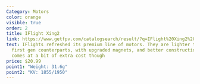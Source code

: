 ```yaml
---
Category: Motors
color: orange
visible: true
order: 2
title: IFlight Xing2
link: https://www.getfpv.com/catalogsearch/result/?q=IFlight%20Xing2%202207
text: IFlights refreshed its premium line of motors. They are lighter than their
  first gen counterparts, with upgraded magnets, and better construction. That
  comes at a bit of extra cost though
price: $20.99
point1: "Weight: 31.6g"
point2: "KV: 1855/1950"
---
```

